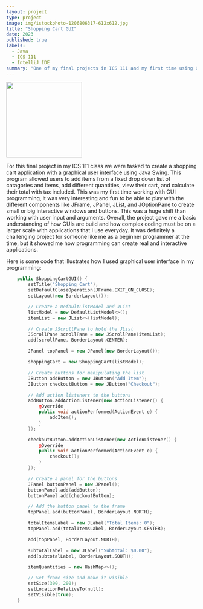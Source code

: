 ```yaml
---
layout: project
type: project
image: img/istockphoto-1206806317-612x612.jpg
title: "Shopping Cart GUI"
date: 2023
published: true
labels:
  - Java
  - ICS 111
  - IntelliJ IDE
summary: "One of my final projects in ICS 111 and my first time using GUI in Java"
---
```


<div class="text-center p-4">
  <img width="200px" src="..img/micromouse/Screenshot 2025-09-11 184100.jpg" class="img-thumbnail" >
</div>

For this final project in my ICS 111 class we were tasked to create a shopping cart application with a graphical user interface using Java Swing. This program allowed users to add items from a fixed drop down list of catagories and items, add different quantities, view their cart, and calculate their total with tax included.
This was my first time working with GUI programming, it was very interesting and fun to be able to play with the different components like JFrame, JPanel, JList, and JOptionPane to create small or big interactive windows and buttons. This was a huge shift than working with user input and arguments. 
Overall, the project gave me a basic understanding of how GUIs are build and how complex coding must be on a larger scale with applications that I use everyday. It was definitely a challenging project for someone like me as a beginner programmer at the time, but it showed me how programming can create real and interactive applications. 

Here is some code that illustrates how I used graphical user interface in my programming:

```cpp
    public ShoppingCartGUI() {
        setTitle("Shopping Cart");
        setDefaultCloseOperation(JFrame.EXIT_ON_CLOSE);
        setLayout(new BorderLayout());

        // Create a DefaultListModel and JList
        listModel = new DefaultListModel<>();
        itemList = new JList<>(listModel);

        // Create JScrollPane to hold the JList
        JScrollPane scrollPane = new JScrollPane(itemList);
        add(scrollPane, BorderLayout.CENTER);

        JPanel topPanel = new JPanel(new BorderLayout());

        shoppingCart = new ShoppingCart(listModel);

        // Create buttons for manipulating the list
        JButton addButton = new JButton("Add Item");
        JButton checkoutButton = new JButton("Checkout");

        // Add action listeners to the buttons
        addButton.addActionListener(new ActionListener() {
            @Override
            public void actionPerformed(ActionEvent e) {
                addItem();
            }
        });

        checkoutButton.addActionListener(new ActionListener() {
            @Override
            public void actionPerformed(ActionEvent e) {
                checkout();
            }
        });

        // Create a panel for the buttons
        JPanel buttonPanel = new JPanel();
        buttonPanel.add(addButton);
        buttonPanel.add(checkoutButton);

        // Add the button panel to the frame
        topPanel.add(buttonPanel, BorderLayout.NORTH);

        totalItemsLabel = new JLabel("Total Items: 0");
        topPanel.add(totalItemsLabel, BorderLayout.CENTER);

        add(topPanel, BorderLayout.NORTH);

        subtotalLabel = new JLabel("Subtotal: $0.00");
        add(subtotalLabel, BorderLayout.SOUTH);

        itemQuantities = new HashMap<>();

        // Set frame size and make it visible
        setSize(300, 200);
        setLocationRelativeTo(null);
        setVisible(true);
    }
```

